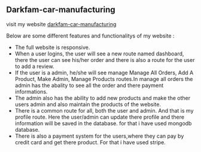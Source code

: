 ## Darkfam-car-manufacturing

visit my website [darkfam-car-manufacturing](https://darkfam-car-manufacturing.web.app/)

Below are some different features and functionalitys of my website : 

* The full website is responsive.
* When a user logins, the user will see a new route named dashboard, there the user can see his/her order and there is also a route for the user to add a review.
* If the user is a admin, he/she will see manage Manage All Orders, Add A Product, Make Admin, Manage Products routes.In manage all orders the admin has the abality to see all the order and there payment informations.
* The admin also has the ability to add new products and make the other users admin and also maintain the products of the website.
* There is a common route for all, both the user and admin. And that is my profile route. Here the user/admin can update there profile and there information will be saved in the database. for that i have used mongodb database.
* There is also a payment system for the users,where they can pay by credit card and get there product. For that i have used stripe.
